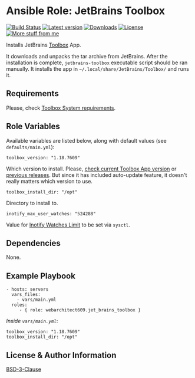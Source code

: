 Ansible Role: JetBrains Toolbox
===============================
[![Build Status](https://github.com/webarchitect609/ansible-role-jet-brains-toolbox/workflows/build/badge.svg?branch=master)](https://github.com/geerlingguy/ansible-role-php/actions?query=workflow%3Abuild)
[![Latest version](https://img.shields.io/github/v/tag/webarchitect609/ansible-role-jet-brains-toolbox?sort=semver)](https://github.com/webarchitect609/ansible-role-jet-brains-toolbox/releases)
[![Downloads](https://img.shields.io/ansible/role/d/39614)](https://galaxy.ansible.com/webarchitect609/jet_brains_toolbox)
[![License](https://img.shields.io/github/license/webarchitect609/ansible-role-jet-brains-toolbox)](LICENSE.md)
[![More stuff from me](https://img.shields.io/badge/galaxy-webarchitect609-000)](https://galaxy.ansible.com/webarchitect609)

Installs JetBrains [Toolbox](https://www.jetbrains.com/toolbox/app/) App. 

It downloads and unpacks the tar archive from JetBrains. After the installation is complete,
`jetbrains-toolbox` executable script should be ran manually. It installs the app in `~/.local/share/JetBrains/Toolbox/`
and runs it.    

Requirements
------------

Please, check [Toolbox System requirements](https://toolbox-support.jetbrains.com/hc/en-us/articles/115000978824-What-are-the-system-requirements-for-Toolbox-App-). 


Role Variables
--------------

Available variables are listed below, along with default values (see `defaults/main.yml`):

    toolbox_version: "1.18.7609"

Which version to install. Please, [check current Toolbox App version](https://www.jetbrains.com/toolbox/download/download-thanks.html) 
or [previous releases](https://toolbox-support.jetbrains.com/hc/en-us/articles/360000048240-Previous-Toolbox-App-releases).
But since it has included auto-update feature, it doesn't really matters which version to use. 


    toolbox_install_dir: "/opt"

Directory to install to.

    inotify_max_user_watches: "524288"
    
Value for [Inotify Watches Limit](https://confluence.jetbrains.com/display/IDEADEV/Inotify+Watches+Limit)
to be set via `sysctl`. 

Dependencies
------------

None.

Example Playbook
----------------

    - hosts: servers
      vars_files:
        - vars/main.yml
      roles:
         - { role: webarchitect609.jet_brains_toolbox }

*Inside `vars/main.yml`*:

    toolbox_version: "1.18.7609"
    toolbox_install_dir: "/opt"

License & Author Information
-------
[BSD-3-Clause](LICENSE.md)
